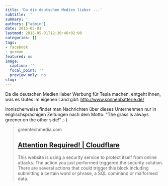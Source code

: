```yaml
---
title: 'Da die deutschen Medien lieber ...'
subtitle: ''
summary: ''
authors: ["admin"]
date: 2015-05-01
lastmod: 2015-05-01T12:30:46+02:00
categories: []
tags:
- facebook
- german
featured: no
image:
  caption: ''
  focal_point: ''
  preview_only: no
slug: ''
---
```

Da die deutschen Medien lieber Werbung für Tesla machen, entgeht ihnen, was es Gutes im eigenen Land gibt: http://www.sonnenbatterie.de/

Ironischerweise findet man Nachrichten über dieses Unternehmen nur in englischsprachigen Zeitungen nach dem Motto: "The grass is always greener on the other side!" ;-)﻿
> greentechmedia.com
> ## [Attention Required! | Cloudflare](http://www.greentechmedia.com/articles/read/sungevity-and-sonnenbatterie-to-undercut-tesla)
>
>This website is using a security service to protect itself from online attacks. The action you just performed triggered the security solution. There are several actions that could trigger this block including submitting a certain word or phrase, a SQL command or malformed data.


